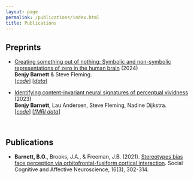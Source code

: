 ```yaml
---
layout: page
permalink: /publications/index.html
title: Publications
---
```


## Preprints

- [Creating something out of nothing: Symbolic and non-symbolic representations of zero in the human brain](https://www.biorxiv.org/content/10.1101/2024.01.30.577906v1) (2024)<br> **Benjy Barnett** & Steve Fleming.<br>
[[*code*]](https://github.com/benjybarnett/ZeroMEG) [[*data*]](https://osf.io/vr7qp/)

- [Identifying content-invariant neural signatures of perceptual vividness](https://www.biorxiv.org/content/10.1101/2022.11.30.518510v3) (2023)<br>
**Benjy Barnett**, Lau Andersen, Steve Fleming, Nadine Dijkstra.<br>
[[*code*]](https://github.com/benjybarnett/abstract-awareness) [[*fMRI data*]](https://data.ru.nl/collections/di/dccn/DSC_3018030.03_435?0)

  <br>

## Publications

- **Barnett, B.O.**, Brooks, J.A., & Freeman, J.B. (2021). [Stereotypes bias face perception via orbitofrontal-fusiform cortical interaction](https://www.academic.oup.com/scan/article/16/3/302/6017806). Social Cognitive and Affective Neuroscience, 16(3), 302-314.


  

